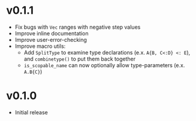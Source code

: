 # v0.1.1

* Fix bugs with `Vec` ranges with negative step values
* Improve inline documentation
* Improve user-error-checking
* Improve macro utils:
  * Add `SplitType` to examine type declarations (e.x. `A{B, C<:D} <: E`), and `combinetype()` to put them back together
  * `is_scopable_name` can now optionally allow type-parameters (e.x. `A.B{C}`)

# v0.1.0

* Initial release
